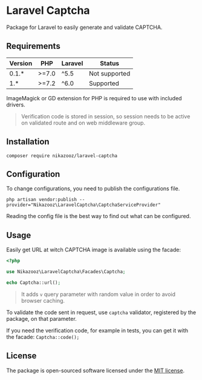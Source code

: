 # Laravel Captcha

Package for Laravel to easily generate and validate CAPTCHA.

## Requirements

| Version | PHP   | Laravel | Status        |
| ------- | ----- | ------- | ------------- |
| 0.1.*   | >=7.0 | ^5.5    | Not supported |
| 1.*     | >=7.2 | ^6.0    | Supported     |

ImageMagick or GD extension for PHP is required to use with included drivers.

> Verification code is stored in session, so session needs to be active on validated route and on web middleware group.

## Installation

```
composer require nikazooz/laravel-captcha
```

## Configuration

To change configurations, you need to publish the configurations file.

```
php artisan vendor:publish --provider="Nikazooz\LaravelCaptcha\CaptchaServiceProvider"
```

Reading the config file is the best way to find out what can be configured.

## Usage

Easily get URL at witch CAPTCHA image is available using the facade:

```php
<?php

use Nikazooz\LaravelCaptcha\Facades\Captcha;

echo Captcha::url();

```

> It adds `v` query parameter with random value in order to avoid browser caching.

To validate the code sent in request, use `captcha` validator, registered by the package, on that parameter.

If you need the verification code, for example in tests, you can get it with the facade: `Captcha::code();`

## License

The package is open-sourced software licensed under the [MIT license](LICENSE.md).

